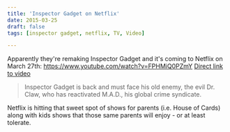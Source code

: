 ```yaml
---
title: 'Inspector Gadget on Netflix'
date: 2015-03-25
draft: false
tags: [inspector gadget, netflix, TV, Video]

---
```


Apparently they're remaking Inspector Gadget and it's coming to Netflix on March 27th: https://www.youtube.com/watch?v=FPHMiQ0PZmY [Direct link to video](https://www.youtube.com/watch?v=FPHMiQ0PZmY)

> Inspector Gadget is back and must face his old enemy, the evil Dr. Claw, who has reactivated M.A.D., his global crime syndicate.

Netflix is hitting that sweet spot of shows for parents (i.e. House of Cards) along with kids shows that those same parents will enjoy - or at least tolerate.